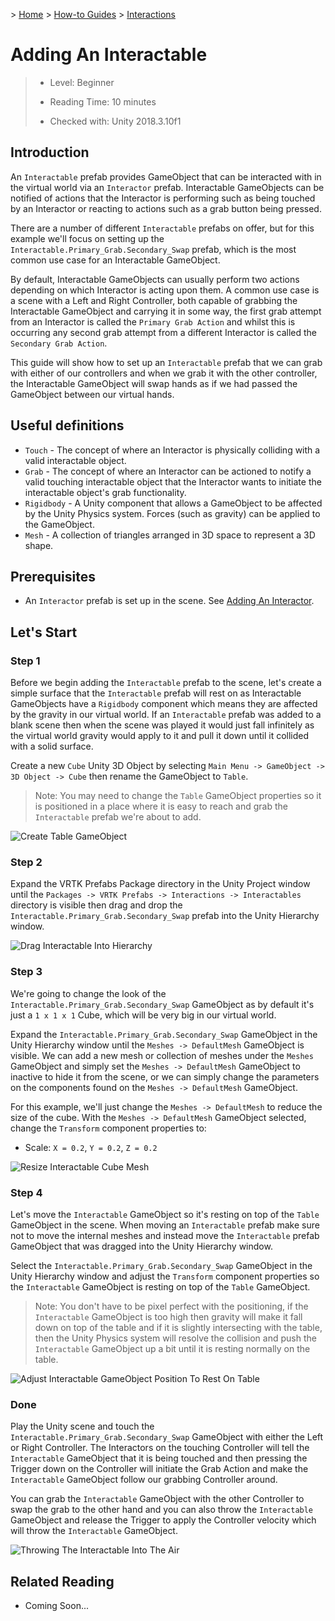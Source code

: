 &gt; [Home](../../../../README.md) &gt; [How-to Guides](../../README.md) &gt; [Interactions](../README.md)

# Adding An Interactable

> * Level: Beginner
>
> * Reading Time: 10 minutes
>
> * Checked with: Unity 2018.3.10f1

## Introduction

An `Interactable` prefab provides GameObject that can be interacted with in the virtual world via an `Interactor` prefab. Interactable GameObjects can be notified of actions that the Interactor is performing such as being touched by an Interactor or reacting to actions such as a grab button being pressed.

There are a number of different `Interactable` prefabs on offer, but for this example we'll focus on setting up the `Interactable.Primary_Grab.Secondary_Swap` prefab, which is the most common use case for an Interactable GameObject.

By default, Interactable GameObjects can usually perform two actions depending on which Interactor is acting upon them. A common use case is a scene with a Left and Right Controller, both capable of grabbing the Interactable GameObject and carrying it in some way, the first grab attempt from an Interactor is called the `Primary Grab Action` and whilst this is occurring any second grab attempt from a different Interactor is called the `Secondary Grab Action`.

This guide will show how to set up an `Interactable` prefab that we can grab with either of our controllers and when we grab it with the other controller, the Interactable GameObject will swap hands as if we had passed the GameObject between our virtual hands.

## Useful definitions

* `Touch` - The concept of where an Interactor is physically colliding with a valid interactable object.
* `Grab` - The concept of where an Interactor can be actioned to notify a valid touching interactable object that the Interactor wants to initiate the interactable object's grab functionality.
* `Rigidbody` - A Unity component that allows a GameObject to be affected by the Unity Physics system. Forces (such as gravity) can be applied to the GameObject.
* `Mesh` - A collection of triangles arranged in 3D space to represent a 3D shape.

## Prerequisites

* An `Interactor` prefab is set up in the scene. See [Adding An Interactor](../AddingAnInteractor/README.md).

## Let's Start

### Step 1

Before we begin adding the `Interactable` prefab to the scene, let's create a simple surface that the `Interactable` prefab will rest on as Interactable GameObjects have a `Rigidbody` component which means they are affected by the gravity in our virtual world. If an `Interactable` prefab was added to a blank scene then when the scene was played it would just fall infinitely as the virtual world gravity would apply to it and pull it down until it collided with a solid surface.

Create a new `Cube` Unity 3D Object by selecting `Main Menu -> GameObject -> 3D Object -> Cube` then rename the GameObject to `Table`.

> Note: You may need to change the `Table` GameObject properties so it is positioned in a place where it is easy to reach and grab the `Interactable` prefab we're about to add.

![Create Table GameObject](assets/images/CreateTableGameObject.png)

### Step 2

Expand the VRTK Prefabs Package directory in the Unity Project window until the `Packages -> VRTK Prefabs -> Interactions -> Interactables` directory is visible then drag and drop the `Interactable.Primary_Grab.Secondary_Swap` prefab into the Unity Hierarchy window.

![Drag Interactable Into Hierarchy](assets/images/DragInteractableIntoHierarchy.png)

### Step 3

We're going to change the look of the `Interactable.Primary_Grab.Secondary_Swap` GameObject as by default it's just a `1 x 1 x 1` Cube, which will be very big in our virtual world.

Expand the `Interactable.Primary_Grab.Secondary_Swap` GameObject in the Unity Hierarchy window until the `Meshes -> DefaultMesh` GameObject is visible. We can add a new mesh or collection of meshes under the `Meshes` GameObject and simply set the `Meshes -> DefaultMesh` GameObject to inactive to hide it from the scene, or we can simply change the parameters on the components found on the `Meshes -> DefaultMesh` GameObject.

For this example, we'll just change the `Meshes -> DefaultMesh` to reduce the size of the cube. With the `Meshes -> DefaultMesh` GameObject selected, change the `Transform` component properties to:

* Scale: `X = 0.2`, `Y = 0.2`, `Z = 0.2`

![Resize Interactable Cube Mesh](assets/images/ResizeInteractableCubeMesh.png)

### Step 4

Let's move the `Interactable` GameObject so it's resting on top of the `Table` GameObject in the scene. When moving an `Interactable` prefab make sure not to move the internal meshes and instead move the `Interactable` prefab GameObject that was dragged into the Unity Hierarchy window.

Select the `Interactable.Primary_Grab.Secondary_Swap` GameObject in the Unity Hierarchy window and adjust the `Transform` component properties so the `Interactable` GameObject is resting on top of the `Table` GameObject.

> Note: You don't have to be pixel perfect with the positioning, if the `Interactable` GameObject is too high then gravity will make it fall down on top of the table and if it is slightly intersecting with the table, then the Unity Physics system will resolve the collision and push the `Interactable` GameObject up a bit until it is resting normally on the table.

![Adjust Interactable GameObject Position To Rest On Table](assets/images/AdjustInteractableGameObjectPositionToRestOnTable.png)

### Done

Play the Unity scene and touch the `Interactable.Primary_Grab.Secondary_Swap` GameObject with either the Left or Right Controller. The Interactors on the touching Controller will tell the `Interactable` GameObject that it is being touched and then pressing the Trigger down on the Controller will initiate the Grab Action and make the `Interactable` GameObject follow our grabbing Controller around.

You can grab the `Interactable` GameObject with the other Controller to swap the grab to the other hand and you can also throw the `Interactable` GameObject and release the Trigger to apply the Controller velocity which will throw the `Interactable` GameObject.

![Throwing The Interactable Into The Air](assets/images/ThrowingTheInteractableIntoTheAir.png)

## Related Reading

* Coming Soon...